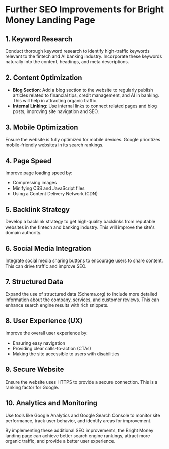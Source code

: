 # Further SEO Improvements for Bright Money Landing Page

## 1. Keyword Research
Conduct thorough keyword research to identify high-traffic keywords relevant to the fintech and AI banking industry. Incorporate these keywords naturally into the content, headings, and meta descriptions.

## 2. Content Optimization
- **Blog Section**: Add a blog section to the website to regularly publish articles related to financial tips, credit management, and AI in banking. This will help in attracting organic traffic.
- **Internal Linking**: Use internal links to connect related pages and blog posts, improving site navigation and SEO.

## 3. Mobile Optimization
Ensure the website is fully optimized for mobile devices. Google prioritizes mobile-friendly websites in its search rankings.

## 4. Page Speed
Improve page loading speed by:
- Compressing images
- Minifying CSS and JavaScript files
- Using a Content Delivery Network (CDN)

## 5. Backlink Strategy
Develop a backlink strategy to get high-quality backlinks from reputable websites in the fintech and banking industry. This will improve the site's domain authority.

## 6. Social Media Integration
Integrate social media sharing buttons to encourage users to share content. This can drive traffic and improve SEO.

## 7. Structured Data
Expand the use of structured data (Schema.org) to include more detailed information about the company, services, and customer reviews. This can enhance search engine results with rich snippets.

## 8. User Experience (UX)
Improve the overall user experience by:
- Ensuring easy navigation
- Providing clear calls-to-action (CTAs)
- Making the site accessible to users with disabilities

## 9. Secure Website
Ensure the website uses HTTPS to provide a secure connection. This is a ranking factor for Google.

## 10. Analytics and Monitoring
Use tools like Google Analytics and Google Search Console to monitor site performance, track user behavior, and identify areas for improvement.

By implementing these additional SEO improvements, the Bright Money landing page can achieve better search engine rankings, attract more organic traffic, and provide a better user experience.

